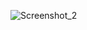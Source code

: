 ![Screenshot_2](https://github.com/Khafid224/Aplikasi-Crud/assets/145306005/ee0c7fcf-4f11-469c-b595-ead30053611b)
